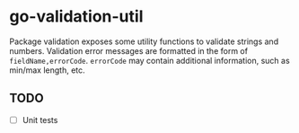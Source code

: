 # go-validation-util

Package validation exposes some utility functions to validate strings and
numbers. Validation error messages are formatted in the form of
`fieldName,errorCode`. `errorCode` may contain additional information, such as
min/max length, etc.

## TODO

- [ ] Unit tests

